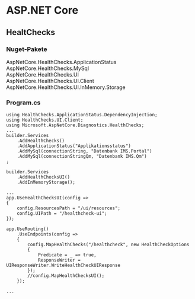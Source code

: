 # ASP.NET Core
## HealtChecks
### Nuget-Pakete
AspNetCore.HealthChecks.ApplicationStatus  
AspNetCore.HealthChecks.MySql  
AspNetCore.HealthChecks.UI  
AspNetCore.HealthChecks.UI.Client  
AspNetCore.HealthChecks.UI.InMemory.Storage  
### Program.cs
```
using HealthChecks.ApplicationStatus.DependencyInjection;
using HealthChecks.UI.Client;
using Microsoft.AspNetCore.Diagnostics.HealthChecks;
...
builder.Services
    .AddHealthChecks()
    .AddApplicationStatus("Applikationsstatus")
    .AddMySql(connectionString, "Datenbank IMS.Portal")
    .AddMySql(connectionStringQm, "Datenbank IMS.Qm")
;

builder.Services
    .AddHealthChecksUI()
    .AddInMemoryStorage();

...
app.UseHealthChecksUI(config =>
{
    config.ResourcesPath = "/ui/resources";
    config.UIPath = "/healthcheck-ui";
});

app.UseRouting()
    .UseEndpoints(config =>
    {
        config.MapHealthChecks("/healthcheck", new HealthCheckOptions
        {
            Predicate = _ => true,
            ResponseWriter = UIResponseWriter.WriteHealthCheckUIResponse
        });
        //config.MapHealthChecksUI();
    });

...
```

